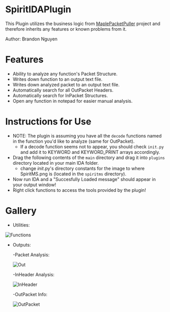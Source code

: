 # SpiritIDAPlugin
This Plugin utilizes the business logic from [MaplePacketPuller](https://github.com/Bratah123/MaplePacketPuller) project and therefore inherits any features or known problems from it.


Author: Brandon Nguyen

# Features
  - Ability to analyze any function's Packet Structure.
  - Writes down function to an output text file.
  - Writes down analyzed packet to an output text file.
  - Automatically search for all OutPacket Headers.
  - Automatically search for InPacket Structures.
  - Open any function in notepad for easier manual analysis.

# Instructions for Use
  - NOTE: The plugin is assuming you have all the `decode` functions named in the function you'd like to analyze (same for OutPacket).
    - If a decode function seems not to appear, you should check `init.py` and add it to KEYWORD and KEYWORD_PRINT arrays accordingly.
  - Drag the following contents of the `main` directory and drag it into `plugins` directory located in your main IDA folder.
    - change _init_.py's directory constants for the image to where SpiritMS.png is (located in the `spiritms` directory).
  - Now run IDA and a "Succesfully Loaded message" should appear in your output window!
  - Right click functions to access the tools provided by the plugin!

# Gallery
  - Utilities:
  
  ![Functions](https://cdn.discordapp.com/attachments/631249406775132182/766328981460877322/6116524528cc2708c4f76d8727294831.png)
  
  - Outputs:
    
    -Packet Analysis:
    
      ![Out](https://cdn.discordapp.com/attachments/746519006961336370/765372958281170944/f982f56456131a78fb51a885d622f842.png)
      
    -InHeader Analysis:
    
      ![InHeader](https://cdn.discordapp.com/attachments/746519006961336370/765373302822273074/6ba9043852813e3dd132dd7ce22b822d.png)
      
    -OutPacket Info:
    
      ![OutPacket](https://cdn.discordapp.com/attachments/746519006961336370/765373520351723520/429e755fe5f3c7d7a6ac558a1a340747.png)
    
    
